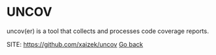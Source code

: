 # UNCOV

 uncov(er) is a tool that collects and processes
 code coverage reports. 

 SITE: https://github.com/xaizek/uncov
 [Go back](https://portable-linux-apps.github.io/apps.html)
